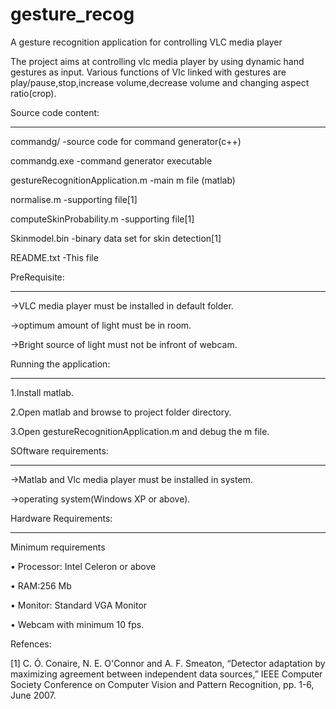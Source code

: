 gesture_recog
=============

A gesture recognition application for controlling VLC media player

The project aims at controlling vlc media player by using dynamic hand gestures as input.
Various functions of Vlc linked with gestures are play/pause,stop,increase volume,decrease volume and changing aspect ratio(crop).

Source code content:
___________________
commandg/                                    -source code for command generator(c++)

commandg.exe                                 -command generator executable 

gestureRecognitionApplication.m              -main  m file (matlab)

normalise.m                                  -supporting file[1]

computeSkinProbability.m                     -supporting file[1]

Skinmodel.bin                                -binary data set for skin detection[1]

README.txt                                   -This file

PreRequisite:
_____________
->VLC media player must be installed in default folder.

->optimum amount of light must be in room.

->Bright source of light must not be infront of webcam.

Running the application:
________________________
1.Install matlab.

2.Open matlab and browse to project folder directory.

3.Open gestureRecognitionApplication.m and debug the m file.

SOftware requirements:
____________________

->Matlab and Vlc media player must be installed in system.

->operating system(Windows XP or above).

Hardware Requirements:
______________________
Minimum requirements

•  Processor: Intel Celeron or above

•	RAM:256 Mb

•	Monitor: Standard VGA Monitor  

•	Webcam with minimum 10 fps.

Refences:

[1]  C. Ó. Conaire, N. E. O'Connor and A. F. Smeaton, “Detector adaptation by maximizing agreement between independent data sources,” IEEE Computer Society Conference on Computer Vision and Pattern Recognition, pp. 1-6, June 2007.



